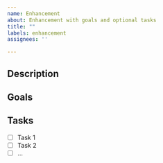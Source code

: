 ```yaml
---
name: Enhancement
about: Enhancement with goals and optional tasks
title: ""
labels: enhancement
assignees: ''

---
```


## Description

<!-- provide a description of the enhancement -->

## Goals

<!-- describe the goals you want to achieve with this enhancement -->

## Tasks

<!--
An optional lists of tasks that need to be executed
By using the list syntax ("[ ]"), github can track and visualize progress on the story.
-->

- [ ] Task 1
- [ ] Task 2
- [ ] ...
